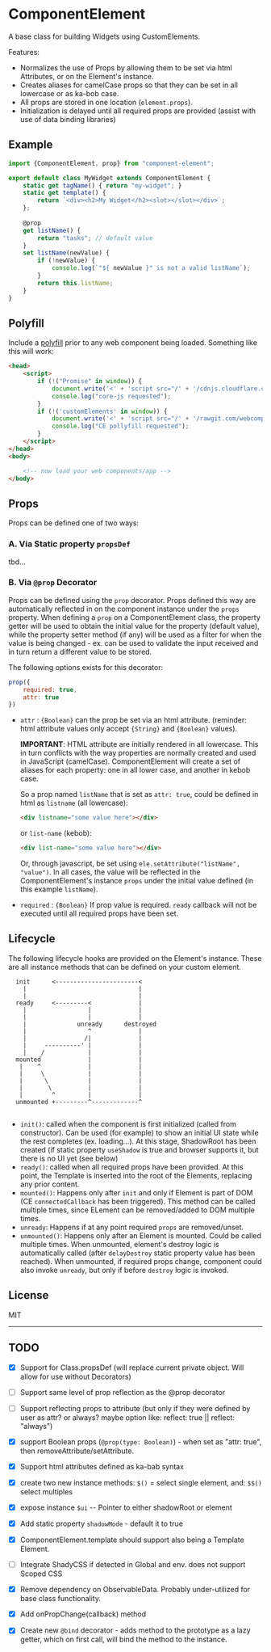 # ComponentElement

A base class for building Widgets using CustomElements.

Features:

-   Normalizes the use of Props by allowing them to be set via html Attributes, or on the Element's instance.
-   Creates aliases for camelCase props so that they can be set in all lowercase or as ka-bob case.
-   All props are stored in one location (`element.props`).
-   Initialization is delayed until all required props are provided (assist with use of data binding libraries)

## Example

```javascript
import {ComponentElement, prop} from "component-element";

export default class MyWidget extends ComponentElement {
    static get tagName() { return "my-widget"; }
    static get template() {
        return `<div><h2>My Widget</h2><slot></slot></div>`;
    };
    
    @prop
    get listName() {
        return "tasks"; // default value
    }
    set listName(newValue) {
        if (!newValue) {
            console.log(`"${ newValue }" is not a valid listName`);
        }
        return this.listName;
    }
}
```

## Polyfill

Include a [polyfill](https://www.webcomponents.org/polyfills) prior to any web component being loaded.  Something like this will work:
 
```html
<head>
    <script>
        if (!("Promise" in window)) {
            document.write('<' + 'script src="/' + '/cdnjs.cloudflare.com/ajax/libs/core-js/2.5.3/core.min.js"></' + 'script>');
            console.log("core-js requested");
        }
        if (!('customElements' in window)) {
            document.write('<' + 'script src="/' + '/rawgit.com/webcomponents/webcomponentsjs/master/webcomponents-bundle.js"></' + 'script>');
            console.log("CE pollyfill requested");
        }
    </script>
</head>
<body>

    <!-- now load your web components/app -->
</body>

```

## Props

Props can be defined one of two ways: 

### A. Via Static property `propsDef`

tbd...


### B. Via `@prop` Decorator

Props can be defined using the `prop` decorator. Props defined this way are automatically reflected in on the component instance under the `props` property. When defining a `prop` on a ComponentElement class, the property getter will be used to obtain the initial value for the property (default value), while the property setter method (if any) will be used as a filter for when the value is being changed - ex. can be used to validate the input received and in turn return a different value to be stored. 

The following options exists for this decorator:

```javascript
prop({
    required: true,
    attr: true
})
```

-   `attr` : `{Boolean}` can the prop be set via an html attribute. (reminder: html attribute values only accept `{String}` and `{Boolean}` values).
    
    __IMPORTANT__: HTML attribute are initially rendered in all lowercase. This in turn conflicts with the way properties are normally created and used in JavaScript (camelCase). ComponentElement will create a set of aliases for each property: one in all lower case, and another in kebob case. 
    
    So a prop named `listName` that is set as `attr: true`, could be defined in html as `listname` (all lowercase):
    
    ```html
    <div listname="some value here"></div>
    ```
     
     or `list-name` (kebob):
      
    ```html
    <div list-name="some value here"></div>
    ```
    
     Or, through javascript, be set using `ele.setAttribute("listName", "value")`. In all cases, the value will be reflected in the ComponentElement's instance `props` under the initial value defined (in this example `listName`).  
    
    
-   `required` : `{Boolean}` If prop value is required. `ready` callback will not be executed until all required props have been set.


## Lifecycle

The following lifecycle hooks are provided on the Element's instance. These are all instance methods that can be defined on your custom element.

```
  init      <-----------------------<
    |                               |
    |                               |
  ready     <---------<             |
    |                 |             |
    |                 |             |
    |              unready      destroyed
    |                 ^             |
    |                /|             |
    |     ----------' |             |
    |    /            |             |
  mounted             |             |
   |    ^             |             |
   |     \            |             |
   |      \           |             |
   |       \          |             |
   |        ^         |             |
  unmounted +---------^-------------^
              
```

-   `init()`: called when the component is first initialized (called from constructor). Can be used (for example) to show an initial UI state while the rest completes (ex. loading...). At this stage, ShadowRoot has been created (if static property `useShadow` is true and browser supports it, but there is no UI yet (see below)
-   `ready()`: called when all required props have been provided. At this point, the Template is inserted into the root of the Elements, replacing any prior content.
-   `mounted()`: Happens only after `init` and only if Element is part of DOM (CE `connectedCallback` has been triggered). This method can be called multiple times, since ELement can be removed/added to DOM multiple times.
-   `unready`: Happens if at any point required `props` are removed/unset.
-   `unmounted()`: Happens only after an Element is mounted. Could be called multiple times.  When unmounted, element's destroy logic is automatically called (after `delayDestroy` static property value has been reached).  When unmounted, if required props change, component could also invoke `unready`, but only if before `destroy` logic is invoked.



## License

MIT

____

## TODO

- [x] Support for Class.propsDef (will replace current private object. Will allow for use without Decorators)
- [ ] Support same level of prop reflection as the @prop decorator
- [ ] Support reflecting props to attribute (but only if they were defined by user as attr? or always? maybe option like: reflect: true || reflect: "always")
- [x] support Boolean props (`@prop(type: Boolean)`) - when set as "attr: true", then removeAttribute/setAttribute.
- [x] Support html attributes defined as ka-bab syntax
- [x] create two new instance methods: `$()` = select single element, and: `$$()` select multiples
- [x] expose instance `$ui` -- Pointer to either shadowRoot or element
- [x] Add static property `shadowMode` - default it to true
- [x] ComponentElement.template should support also being a Template Element.
- [ ] Integrate ShadyCSS if detected in Global and env. does not support Scoped CSS
- [x] Remove dependency on ObservableData. Probably under-utilized for base class functionality.
- [x] Add onPropChange(callback) method
- [x] Create new `@bind` decorator - adds method to the prototype as a lazy getter, which on first call, will bind the method to the instance.



